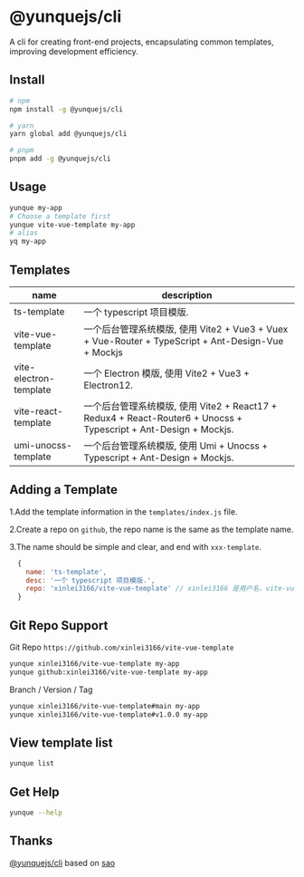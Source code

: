 # @yunquejs/cli
A cli for creating front-end projects, encapsulating common templates, improving development efficiency.

## Install

```bash
# npm
npm install -g @yunquejs/cli

# yarn
yarn global add @yunquejs/cli

# pnpm
pnpm add -g @yunquejs/cli
```

## Usage

```bash
yunque my-app
# Choose a template first
yunque vite-vue-template my-app
# alias
yq my-app
```

## Templates

| name                   | description                                                                                          |
|------------------------|------------------------------------------------------------------------------------------------------|
| ts-template            | 一个 typescript 项目模版.                                                                                  |
| vite-vue-template      | 一个后台管理系统模版, 使用 Vite2 + Vue3 + Vuex + Vue-Router + TypeScript + Ant-Design-Vue + Mockjs               |
| vite-electron-template | 一个 Electron 模版, 使用 Vite2 + Vue3 + Electron12.                                                        |
| vite-react-template    | 一个后台管理系统模版, 使用 Vite2 + React17 + Redux4 + React-Router6 + Unocss + Typescript + Ant-Design + Mockjs. |
| umi-unocss-template    | 一个后台管理系统模版, 使用 Umi + Unocss + Typescript + Ant-Design + Mockjs.                                      |

## Adding a Template
1.Add the template information in the `templates/index.js` file.

2.Create a repo on `github`, the repo name is the same as the template name.

3.The name should be simple and clear, and end with `xxx-template`.

```js
  {
    name: 'ts-template',
    desc: '一个 typescript 项目模版.',
    repo: 'xinlei3166/vite-vue-template' // xinlei3166 是用户名，vite-vue-template 是仓库名
  }
```

## Git Repo Support
Git Repo `https://github.com/xinlei3166/vite-vue-template`

```bash
yunque xinlei3166/vite-vue-template my-app 
yunque github:xinlei3166/vite-vue-template my-app
```

Branch / Version / Tag

```bash
yunque xinlei3166/vite-vue-template#main my-app
yunque xinlei3166/vite-vue-template#v1.0.0 my-app
```

## View template list

```bash
yunque list
```

## Get Help

```bash
yunque --help
```

## Thanks
[@yunquejs/cli](https://github.com/yunquejs/yunque/tree/main/packages/cli) based on [sao](https://github.com/saojs/sao)

